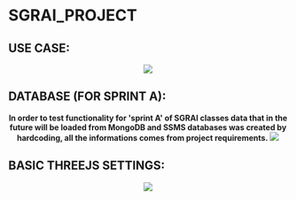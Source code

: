 # SGRAI_PROJECT

## USE CASE:
<p align="center">
    <img src="https://user-images.githubusercontent.com/85360923/205863756-8f89c29a-7978-4280-ac82-5a867ce9692d.png" />
</p>

## DATABASE (FOR SPRINT A):
<p align="center">
    <b>In order to test functionality for 'sprint A' of SGRAI classes data that in the future will be loaded from MongoDB and SSMS databases was created by hardcoding, all the informations comes from project requirements.</b>
    <img src="https://user-images.githubusercontent.com/85360923/205871617-7250f031-b914-4de9-a290-e1aea2e2e13d.png" />
</p>

## BASIC THREEJS SETTINGS:
<p align="center">
    <img src="https://user-images.githubusercontent.com/85360923/205873857-fb608e45-a39c-49db-8cc8-8baf44b4c521.png"/>
</p>
